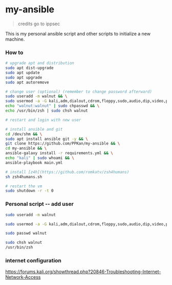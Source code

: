 # my-ansible

> credits go to ippsec

This is my personal ansible script and other scripts to initialize a new machine.

### How to

```bash
# upgrade apt and distribution
sudo apt dist-upgrade
sudo apt update
sudo apt upgrade
sudo apt autoremove

# change user (optional) (remember to change password afterward) 
sudo useradd -m walnut && \
sudo usermod -a -G kali,adm,dialout,cdrom,floppy,sudo,audio,dip,video,plugdev,users,netdev,bluetooth,scanner,wireshark,kaboxer walnut && \
echo "walnut:walnut" | sudo chpasswd && \
echo /usr/bin/zsh | sudo chsh walnut

# restart and login with new user

# install ansible and git
cd /dev/shm && \
sudo apt install ansible git -y && \
git clone https://github.com/PPKan/my-ansible && \
cd my-ansible && \
ansible-galaxy install -r requirements.yml && \
echo "kali" | sudo whoami && \
ansible-playbook main.yml 

# install [z4h](https://github.com/romkatv/zsh4humans)
sh zsh4humans.sh

# restart the vm
sudo shutdown -r -t 0
```

### Personal script -- add user
```bash
sudo useradd -m walnut

sudo usermod -a -G kali,adm,dialout,cdrom,floppy,sudo,audio,dip,video,plugdev,users,netdev,bluetooth,scanner,wireshark,kaboxer walnut

sudo passwd walnut

sudo chsh walnut
/usr/bin/zsh
```

### internet configuration
https://forums.kali.org/showthread.php?20846-Troubleshooting-Internet-Network-Access
